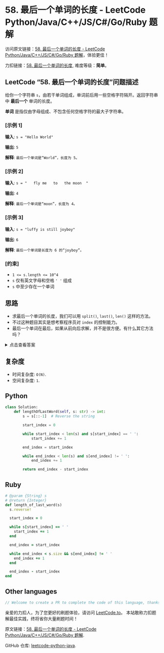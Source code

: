 # 58. 最后一个单词的长度 - LeetCode Python/Java/C++/JS/C#/Go/Ruby 题解

访问原文链接：[58. 最后一个单词的长度 - LeetCode Python/Java/C++/JS/C#/Go/Ruby 题解](https://leetcode.to/zh/leetcode/58-length-of-last-word)，体验更佳！

力扣链接：[58. 最后一个单词的长度](https://leetcode.cn/problems/length-of-last-word), 难度等级：**简单**。

## LeetCode “58. 最后一个单词的长度”问题描述

给你一个字符串 `s`，由若干单词组成，单词前后用一些空格字符隔开。返回字符串中 **最后一个** 单词的长度。

**单词** 是指仅由字母组成、不包含任何空格字符的最大子字符串。

### [示例 1]

**输入**: `s = "Hello World"`

**输出**: `5`

**解释**: `最后一个单词是“World”，长度为 5。`

### [示例 2]

**输入**: `s = "   fly me   to   the moon  "`

**输出**: `4`

**解释**: `最后一个单词是“moon”，长度为 4。`

### [示例 3]

**输入**: `s = "luffy is still joyboy"`

**输出**: `6`

**解释**: `最后一个单词是长度为 6 的“joyboy”。`

### [约束]

- `1 <= s.length <= 10^4`
- `s` 仅有英文字母和空格 `' '` 组成
- `s` 中至少存在一个单词

## 思路

- 求最后一个单词的长度，我们可以用 `split()`, `last()`, `len()` 这样的方法。
- 不过这种题目其实是想考察程序员对 `index` 的控制能力。
- 最后一个单词在最后，如果从前向后求解，并不是很方便。有什么其它方法吗？

<details><summary>点击查看答案</summary><p>
方法一：可以直接从后往前求解。
方法二：把字符串 `s` 倒序，求第一个单词的长度。
本题采用方法二。在做完方法二后，建议用方法一实现一下。
</p></details>

## 复杂度

- 时间复杂度: `O(N)`.
- 空间复杂度: `1`.

## Python

```python
class Solution:
    def lengthOfLastWord(self, s: str) -> int:
        s = s[::-1]  # Reverse the string

        start_index = 0

        while start_index < len(s) and s[start_index] == ' ':
            start_index += 1

        end_index = start_index

        while end_index < len(s) and s[end_index] != ' ':
            end_index += 1

        return end_index - start_index
```

## Ruby

```ruby
# @param {String} s
# @return {Integer}
def length_of_last_word(s)
  s.reverse!

  start_index = 0

  while s[start_index] == ' '
    start_index += 1
  end

  end_index = start_index

  while end_index < s.size && s[end_index] != ' '
    end_index += 1
  end

  end_index - start_index
end
```

## Other languages

```java
// Welcome to create a PR to complete the code of this language, thanks!
```

亲爱的力扣人，为了您更好的刷题体验，请访问 [LeetCode.to](https://leetcode.to/zh)。
本站敢称力扣题解最佳实践，终将省你大量刷题时间！

原文链接：[58. 最后一个单词的长度 - LeetCode Python/Java/C++/JS/C#/Go/Ruby 题解](https://leetcode.to/zh/leetcode/58-length-of-last-word).

GitHub 仓库: [leetcode-python-java](https://github.com/leetcode-python-java/leetcode-python-java).

